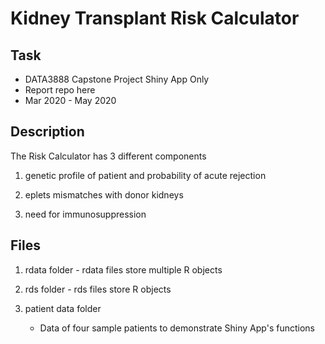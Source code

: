 Kidney Transplant Risk Calculator
=======================================

Task
-------------------
- DATA3888 Capstone Project Shiny App Only
- Report repo here
- Mar 2020 - May 2020

Description
-------------------
The Risk Calculator has 3 different components

1. genetic profile of patient and probability of acute rejection

2. eplets mismatches with donor kidneys

3. need for immunosuppression

Files
-------------------
1. rdata folder - rdata files store multiple R objects

2. rds folder - rds files store R objects

3. patient data folder
   - Data of four sample patients to demonstrate Shiny App's functions
